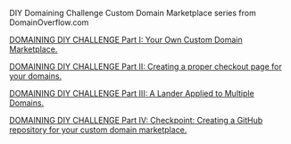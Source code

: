 DIY Domaining Challenge Custom Domain Marketplace series from DomainOverflow.com
<br>

<a href="https://domainoverflow.com/index.php/2017/11/03/domaining-diy-challenge-domain-marketplace-part" target="_blank">
         DOMAINING DIY CHALLENGE Part I: Your Own Custom Domain Marketplace.</a><br>
         
         
<a href="https://domainoverflow.com/index.php/2017/11/04/diy-domain-market-place-part-ii-creating-proper-checkout-page-domains/"
target="_blank"> DOMAINING DIY CHALLENGE Part II: Creating a proper checkout page for your domains. <a/><br>  

<a href="https://domainoverflow.com/index.php/2017/11/09/diy-domain-market-place-part-iii-creating-custom-landing-page-can-applied-multiple-domains/" target="_blank">  DOMAINING DIY CHALLENGE Part  III: A Lander Applied to Multiple Domains. </a><br>

<a href="https://domainoverflow.com/index.php/2017/11/17/checkpoint-diy-domain-marketplace-series-update-creating-github-repository-custom-domain-marketplace/" target="_blank">  DOMAINING DIY CHALLENGE Part  IV: Checkpoint: Creating a GitHub repository for your custom domain marketplace.</a><br>  
  
